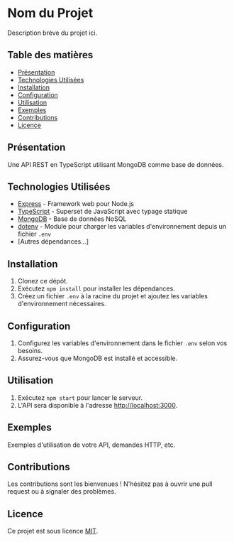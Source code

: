 # Nom du Projet

Description brève du projet ici.

## Table des matières

- [Présentation](#présentation)
- [Technologies Utilisées](#technologies-utilisées)
- [Installation](#installation)
- [Configuration](#configuration)
- [Utilisation](#utilisation)
- [Exemples](#exemples)
- [Contributions](#contributions)
- [Licence](#licence)

## Présentation

Une API REST en TypeScript utilisant MongoDB comme base de données.

## Technologies Utilisées

- [Express](https://expressjs.com/) - Framework web pour Node.js
- [TypeScript](https://www.typescriptlang.org/) - Superset de JavaScript avec typage statique
- [MongoDB](https://www.mongodb.com/) - Base de données NoSQL
- [dotenv](https://www.npmjs.com/package/dotenv) - Module pour charger les variables d'environnement depuis un fichier `.env`
- [Autres dépendances...]

## Installation

1. Clonez ce dépôt.
2. Exécutez `npm install` pour installer les dépendances.
3. Créez un fichier `.env` à la racine du projet et ajoutez les variables d'environnement nécessaires.

## Configuration

1. Configurez les variables d'environnement dans le fichier `.env` selon vos besoins.
2. Assurez-vous que MongoDB est installé et accessible.

## Utilisation

1. Exécutez `npm start` pour lancer le serveur.
2. L'API sera disponible à l'adresse [http://localhost:3000](http://localhost:3000).

## Exemples

Exemples d'utilisation de votre API, demandes HTTP, etc.

## Contributions

Les contributions sont les bienvenues ! N'hésitez pas à ouvrir une pull request ou à signaler des problèmes.

## Licence

Ce projet est sous licence [MIT](LICENSE).